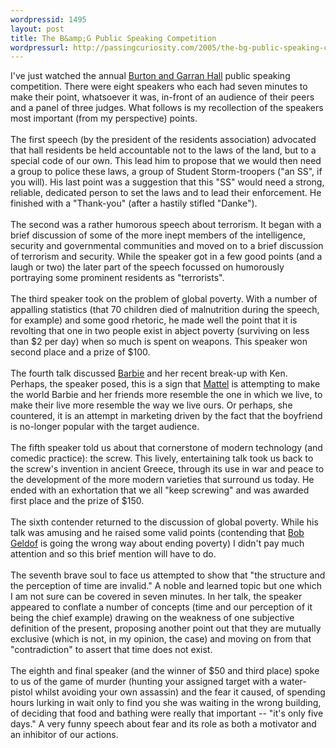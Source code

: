 ```yaml
---
wordpressid: 1495
layout: post
title: The B&amp;G Public Speaking Competition
wordpressurl: http://passingcuriosity.com/2005/the-bg-public-speaking-competition/
---
```

I've just watched the annual <a href="http://bandg.anu.edu.au/">Burton and Garran Hall</a> public speaking competition. There were eight speakers who each had seven minutes to make their point, whatsoever it was, in-front of an audience of their peers and a panel of three judges. What follows is my recollection of the speakers most important (from my perspective) points.<br /><br />The first speech (by the president of the residents association) advocated that hall residents be held accountable not to the laws of the land, but to a special code of our own. This lead him to propose that we would then need a group to police these laws, a group of Student Storm-troopers  ("an SS", if you will). His last point was a suggestion that this "SS" would need a strong, reliable, dedicated person to set the laws and to lead their enforcement. He finished with a "Thank-you" (after a hastily stifled "Danke").<br /><br />The second was a rather humorous speech about terrorism. It began with a brief discussion of some of the more inept members of the intelligence, security and governmental communities and moved on to a brief discussion of terrorism and security. While the speaker got in a few good points (and a laugh or two) the later part of the speech focussed on humorously portraying some prominent residents as "terrorists".<br /><br />The third speaker took on the problem of global poverty. With a number of appalling statistics (that 70 children died of malnutrition during the speech, for example) and some good rhetoric, he made well the point that it is revolting that one in two people exist in abject poverty (surviving on less than $2 per day) when so much is spent on weapons. This speaker won second place and a prize of $100.<br /><br />The fourth talk discussed <a href="http://barbie.everythinggirl.com/">Barbie</a> and her recent break-up with Ken. Perhaps, the speaker posed, this is a sign that <a href="http://www.mattel.com/index.asp?f=false">Mattel</a> is attempting to make the world Barbie and her friends more resemble the one in which we live, to make their live more resemble the way we live ours. Or perhaps, she countered, it is an attempt in marketing driven by the fact that the boyfriend is no-longer popular with the target audience.<br /><br />The fifth speaker told us about that cornerstone of modern technology (and comedic practice): the screw. This lively, entertaining talk took us back to the screw's invention in ancient Greece, through its use in war and peace to the development of the more modern varieties that surround us today.  He ended with an exhortation that we all "keep screwing" and was awarded first place and the prize of $150.<br /><br />The sixth contender returned to the discussion of global poverty. While his talk was amusing and he raised some valid points (contending that <a href="http://www.bobgeldof.info/">Bob Geldof</a> is going the wrong way about ending poverty) I didn't pay much attention and so this brief mention will have to do.<br /><br />The seventh brave soul to face us attempted to show that "the structure and the perception of time are invalid." A noble and learned topic but one which I am not sure can be covered in seven minutes. In her talk, the speaker appeared to conflate a number of concepts (time and our perception of it being the chief example) drawing on the weakness of one subjective definition of the present, proposing another point out that they are mutually exclusive (which is not, in my opinion, the case) and moving on from that "contradiction" to assert that time does not exist.<br /><br />The eighth and final speaker (and the winner of $50 and third place) spoke to us of the game of murder (hunting your assigned target with a water-pistol whilst avoiding your own assassin) and the fear it caused, of spending hours lurking in wait only to find you she was waiting in the wrong building, of deciding that food and bathing were really that important -- "it's only five days." A very funny speech about fear and its role as both a motivator and an inhibitor of our actions.
